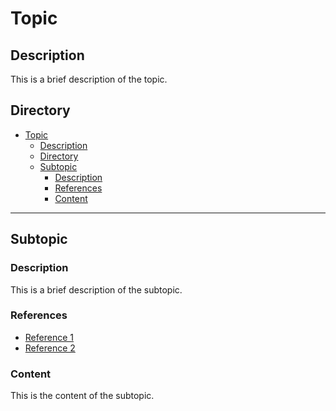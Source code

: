 # Topic

## Description

This is a brief description of the topic.

## Directory

- [Topic](#topic)
  - [Description](#description)
  - [Directory](#directory)
  - [Subtopic](#subtopic)
    - [Description](#description-1)
    - [References](#references)
    - [Content](#content)

---

## Subtopic

### Description

This is a brief description of the subtopic.

### References

- [Reference 1](https://example.com)
- [Reference 2](https://example.com)

### Content

This is the content of the subtopic.
